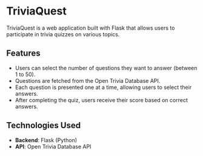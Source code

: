 # TriviaQuest

TriviaQuest is a web application built with Flask that allows users to participate in trivia quizzes on various topics.

## Features

- Users can select the number of questions they want to answer (between 1 to 50).
- Questions are fetched from the Open Trivia Database API.
- Each question is presented one at a time, allowing users to select their answers.
- After completing the quiz, users receive their score based on correct answers.

## Technologies Used

- **Backend**: Flask (Python)
- **API**: Open Trivia Database API


